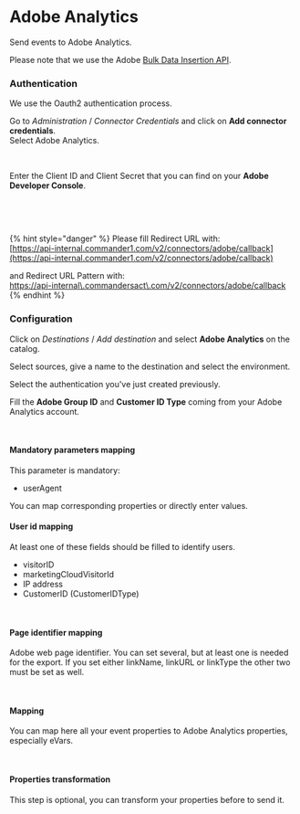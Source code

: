 # Adobe Analytics

Send events to Adobe Analytics.

Please note that we use the Adobe [Bulk Data Insertion API](https://developer.adobe.com/analytics-apis/docs/2.0/guides/endpoints/bulk-data-insertion/).

### Authentication

We use the Oauth2 authentication process.

Go to _Administration_ / _Connector Credentials_ and click on **Add connector credentials**. \
Select Adobe Analytics.

<figure><img src="../../../.gitbook/assets/Capture d’écran 2022-12-13 à 11.26.33.png" alt=""><figcaption></figcaption></figure>

Enter the Client ID and Client Secret that you can find on your **Adobe Developer Console**.

<figure><img src="../../../.gitbook/assets/Capture d’écran 2022-12-13 à 11.26.55.png" alt=""><figcaption></figcaption></figure>

<figure><img src="../../../.gitbook/assets/Capture d’écran 2022-12-14 à 10.48.17.png" alt=""><figcaption></figcaption></figure>

{% hint style="danger" %}
Please fill Redirect URL with: \
[https://api-internal.commander1.com/v2/connectors/adobe/callback](https://api-internal.commander1.com/v2/connectors/adobe/callback)

and Redirect URL Pattern with:\
[https://api-internal\\.commandersact\\.com/v2/connectors/adobe/callback](https://api-internal/.commandersact/.com/v2/connectors/adobe/callback)
{% endhint %}

### Configuration

Click on _Destinations_ / _Add destination_ and select **Adobe Analytics** on the catalog.

Select sources, give a name to the destination and select the environment.

Select the authentication you've just created previously.

Fill the **Adobe Group ID** and **Customer ID Type** coming from your Adobe Analytics account.

<figure><img src="../../../.gitbook/assets/Capture d’écran 2022-12-13 à 14.44.51.png" alt=""><figcaption></figcaption></figure>

#### **Mandatory parameters mapping**

This parameter is mandatory:

* userAgent

You can map corresponding properties or directly enter values.

#### **User id mapping**

At least one of these fields should be filled to identify users.

* visitorID
* marketingCloudVisitorId
* IP address
* CustomerID (CustomerIDType)

<figure><img src="../../../.gitbook/assets/Capture d’écran 2022-12-13 à 14.45.42.png" alt=""><figcaption></figcaption></figure>

#### Page identifier mapping

Adobe web page identifier. You can set several, but at least one is needed for the export. If you set either linkName, linkURL or linkType the other two must be set as well.

<figure><img src="../../../.gitbook/assets/Capture d’écran 2022-12-13 à 14.46.02.png" alt=""><figcaption></figcaption></figure>

#### Mapping

You can map here all your event properties to Adobe Analytics properties, especially eVars.

<figure><img src="../../../.gitbook/assets/Capture d’écran 2022-12-13 à 14.46.32.png" alt=""><figcaption></figcaption></figure>

#### Properties transformation

This step is optional, you can transform your properties before to send it.
